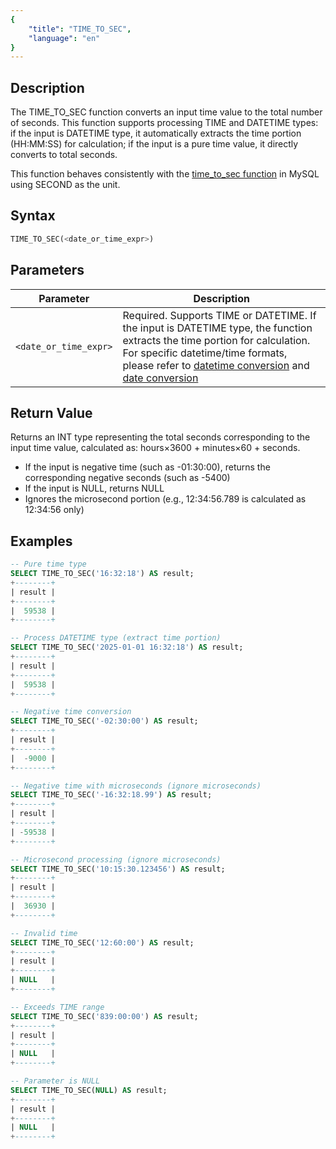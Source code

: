 ```yaml
---
{
    "title": "TIME_TO_SEC",
    "language": "en"
}
---
```


## Description

The TIME_TO_SEC function converts an input time value to the total number of seconds. This function supports processing TIME and DATETIME types: if the input is DATETIME type, it automatically extracts the time portion (HH:MM:SS) for calculation; if the input is a pure time value, it directly converts to total seconds.

This function behaves consistently with the [time_to_sec function](https://dev.mysql.com/doc/refman/8.4/en/date-and-time-functions.html#function_time-to-sec) in MySQL using SECOND as the unit.

## Syntax

```sql
TIME_TO_SEC(<date_or_time_expr>)
```

## Parameters

| Parameter             | Description                                                                                                                                                                                                                                                                                                                                                     |
|-----------------------|-----------------------------------------------------------------------------------------------------------------------------------------------------------------------------------------------------------------------------------------------------------------------------------------------------------------------------------------------------------------|
| `<date_or_time_expr>` | Required. Supports TIME or DATETIME. If the input is DATETIME type, the function extracts the time portion for calculation. For specific datetime/time formats, please refer to [datetime conversion](../../../../../docs/sql-manual/basic-element/sql-data-types/conversion/datetime-conversion) and [date conversion](../../../../../docs/sql-manual/basic-element/sql-data-types/conversion/date-conversion)|

## Return Value

Returns an INT type representing the total seconds corresponding to the input time value, calculated as: hours×3600 + minutes×60 + seconds.

- If the input is negative time (such as -01:30:00), returns the corresponding negative seconds (such as -5400)
- If the input is NULL, returns NULL
- Ignores the microsecond portion (e.g., 12:34:56.789 is calculated as 12:34:56 only)

## Examples

```sql
-- Pure time type
SELECT TIME_TO_SEC('16:32:18') AS result;
+--------+
| result |
+--------+
|  59538 |
+--------+

-- Process DATETIME type (extract time portion)
SELECT TIME_TO_SEC('2025-01-01 16:32:18') AS result;
+--------+
| result |
+--------+
|  59538 |
+--------+

-- Negative time conversion
SELECT TIME_TO_SEC('-02:30:00') AS result;
+--------+
| result |
+--------+
|  -9000 |
+--------+

-- Negative time with microseconds (ignore microseconds)
SELECT TIME_TO_SEC('-16:32:18.99') AS result;
+--------+
| result |
+--------+
| -59538 |
+--------+

-- Microsecond processing (ignore microseconds)
SELECT TIME_TO_SEC('10:15:30.123456') AS result;
+--------+
| result |
+--------+
|  36930 |
+--------+

-- Invalid time
SELECT TIME_TO_SEC('12:60:00') AS result;
+--------+
| result |
+--------+
| NULL   |
+--------+

-- Exceeds TIME range
SELECT TIME_TO_SEC('839:00:00') AS result;
+--------+
| result |
+--------+
| NULL   |
+--------+

-- Parameter is NULL
SELECT TIME_TO_SEC(NULL) AS result;
+--------+
| result |
+--------+
| NULL   |
+--------+
```